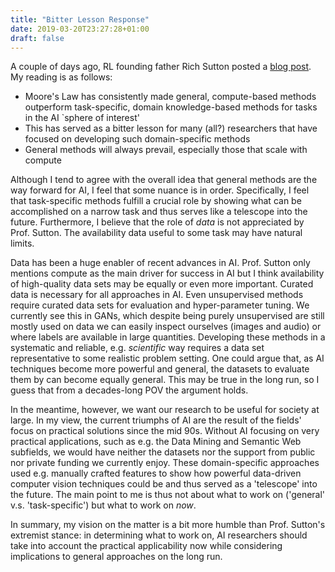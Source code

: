 ```yaml
---
title: "Bitter Lesson Response"
date: 2019-03-20T23:27:28+01:00
draft: false
---
```


A couple of days ago, RL founding father Rich Sutton posted a [blog
post](http://www.incompleteideas.net/IncIdeas/BitterLesson.html). My reading is as follows:

* Moore's Law has consistently made general, compute-based methods outperform task-specific,
  domain knowledge-based methods for tasks in the AI `sphere of interest'
* This has served as a bitter lesson for many (all?) researchers that have focused on developing
  such domain-specific methods
* General methods will always prevail, especially those that scale with compute

Although I tend to agree with the overall idea that general methods are the way forward for AI, I
feel that some nuance is in order. Specifically, I feel that task-specific methods fulfill a
crucial role by showing what can be accomplished on a narrow task and thus serves like a telescope
into the future. Furthermore, I believe that the role of *data* is not appreciated
by Prof. Sutton. The availability data useful to some task may have natural limits. 

Data has been a huge enabler of recent advances in AI. Prof. Sutton only mentions compute as the
main driver for success in AI but I think availability of high-quality data sets may be equally or
even more important. Curated data is necessary for all approaches in AI. Even unsupervised methods
require curated data sets for evaluation and hyper-parameter tuning. We currently see this in GANs,
which despite being purely unsupervised are still mostly used on data we can easily inspect
ourselves (images and audio) or where labels are available in large quantities. Developing
these methods in a systematic and reliable, e.g. *scientific* way requires a 
data set representative to some realistic problem setting. One could argue that, as AI techniques
become more powerful and general, the datasets to evaluate them by can become equally general.
This may be true in the long run, so I guess that from a decades-long POV the argument holds.

In the meantime, however, we want our research to be useful for society at large. In my view, the
current triumphs of AI are the result of the fields' focus on practical solutions since the mid 90s.
Without AI focusing on very practical applications, such as e.g. the Data Mining and Semantic Web
subfields, we would have neither the datasets nor the support from public nor private funding we
currently enjoy. These domain-specific approaches used e.g. manually crafted features to show how
powerful data-driven computer vision techniques could be and thus served as a 'telescope' into the
future. The main point to me is thus not about what to work on ('general' v.s. 'task-specific')
but what to work on *now*. 

In summary, my vision on the matter is a bit more humble than Prof. Sutton's extremist stance:
in determining what to work on, AI researchers should take into account the practical
applicability now while considering implications to general approaches on the long run.

